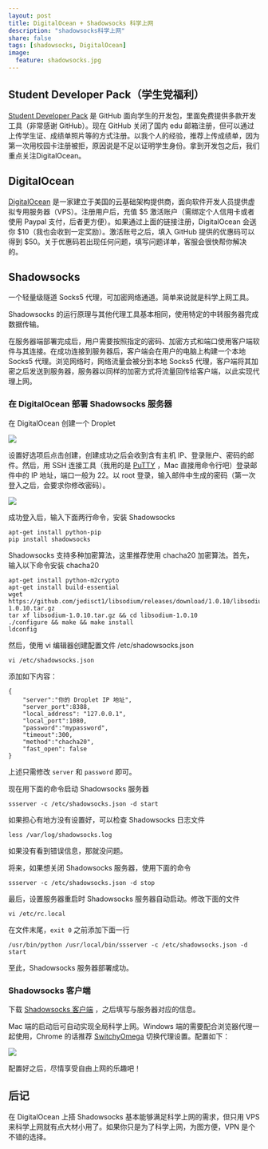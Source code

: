 ```yaml
---
layout: post
title: DigitalOcean + Shadowsocks 科学上网
description: "shadowsocks科学上网"
share: false
tags: [shadowsocks, DigitalOcean]
image:
  feature: shadowsocks.jpg
---
```

## Student Developer Pack（学生党福利）

<a href="https://education.github.com/pack" target="_blank">Student Developer Pack</a> 是 GitHub 面向学生的开发包，里面免费提供多款开发工具（非常感谢 GitHub）。现在 GitHub 关闭了国内 edu 邮箱注册，但可以通过上传学生证、成绩单照片等的方式注册。以我个人的经验，推荐上传成绩单，因为第一次用校园卡注册被拒，原因说是不足以证明学生身份。拿到开发包之后，我们重点关注DigitalOcean。

## DigitalOcean

<a href="https://m.do.co/c/5c58bae0ea11" target="_blank">DigitalOcean</a> 是一家建立于美国的云基础架构提供商，面向软件开发人员提供虚拟专用服务器（VPS）。注册用户后，充值 $5 激活账户（需绑定个人信用卡或者使用 Paypal 支付，后者更方便）。如果通过上面的链接注册，DigitalOcean 会送你 $10（我也会收到一定奖励）。激活账号之后，填入 GitHub 提供的优惠码可以得到 $50。关于优惠码若出现任何问题，填写问题详单，客服会很快帮你解决的。

## Shadowsocks
一个轻量级隧道 Socks5 代理，可加密网络通道。简单来说就是科学上网工具。

Shadowsocks 的运行原理与其他代理工具基本相同，使用特定的中转服务器完成数据传输。

在服务器端部署完成后，用户需要按照指定的密码、加密方式和端口使用客户端软件与其连接。在成功连接到服务器后，客户端会在用户的电脑上构建一个本地 Socks5 代理。浏览网络时，网络流量会被分到本地 Socks5 代理，客户端将其加密之后发送到服务器，服务器以同样的加密方式将流量回传给客户端，以此实现代理上网。

### 在 DigitalOcean 部署 Shadowsocks 服务器

在 DigitalOcean 创建一个 Droplet

![](http://i345.photobucket.com/albums/p392/daniel-hoo/ss-droplet_zpsnjuywmgy.png)

设置好选项后点击创建，创建成功之后会收到含有主机 IP、登录账户、密码的邮件。然后，用 SSH 连接工具（我用的是 <a href="http://www.putty.org/" target="_blank">PuTTY</a> ，Mac 直接用命令行吧）登录邮件中的 IP 地址，端口一般为 22。以 root 登录，输入邮件中生成的密码（第一次登入之后，会要求你修改密码）。

![](http://i345.photobucket.com/albums/p392/daniel-hoo/ss-putty_zpscv7p9hgp.png)

成功登入后，输入下面两行命令，安装 Shadowsocks

```
apt-get install python-pip
pip install shadowsocks
```

Shadowsocks 支持多种加密算法，这里推荐使用 chacha20 加密算法。首先，输入以下命令安装 chacha20

```
apt-get install python-m2crypto
apt-get install build-essential
wget https://github.com/jedisct1/libsodium/releases/download/1.0.10/libsodium-1.0.10.tar.gz
tar xf libsodium-1.0.10.tar.gz && cd libsodium-1.0.10
./configure && make && make install
ldconfig
```

然后，使用 vi 编辑器创建配置文件 /etc/shadowsocks.json

```
vi /etc/shadowsocks.json
```

添加如下内容：

```
{
    "server":"你的 Droplet IP 地址",
    "server_port":8388,
    "local_address": "127.0.0.1",
    "local_port":1080,
    "password":"mypassword",
    "timeout":300,
    "method":"chacha20",
    "fast_open": false
}
```

上述只需修改 `server` 和 `password` 即可。

现在用下面的命令启动 Shadowsocks 服务器

```
ssserver -c /etc/shadowsocks.json -d start
```

如果担心有地方没有设置好，可以检查 Shadowsocks 日志文件

```
less /var/log/shadowsocks.log
```

如果没有看到错误信息，那就没问题。

将来，如果想关闭 Shadowsocks 服务器，使用下面的命令

```
ssserver -c /etc/shadowsocks.json -d stop
```

最后，设置服务器重启时 Shadowsocks 服务器自动启动。修改下面的文件

```
vi /etc/rc.local
```

在文件末尾，`exit 0` 之前添加下面一行

```
/usr/bin/python /usr/local/bin/ssserver -c /etc/shadowsocks.json -d start
```

至此，Shadowsocks 服务器部署成功。 

### Shadowsocks 客户端

下载 <a href="https://github.com/shadowsocks/shadowsocks/wiki/Shadowsocks-%E4%BD%BF%E7%94%A8%E8%AF%B4%E6%98%8E" target="_blank">Shadowsocks 客户端</a> ，之后填写与服务器对应的信息。

Mac 端的启动后可自动实现全局科学上网。Windows 端的需要配合浏览器代理一起使用，Chrome 的话推荐 <a href="https://switchyomega.com/index.html" target="_blank">SwitchyOmega</a> 切换代理设置。配置如下：

![](http://i345.photobucket.com/albums/p392/daniel-hoo/ss-switchyomega_zpszdbh50be.png)

配置好之后，尽情享受自由上网的乐趣吧！

## 后记

在 DigitalOcean 上搭 Shadowsocks 基本能够满足科学上网的需求，但只用 VPS 来科学上网就有点大材小用了。如果你只是为了科学上网，为图方便，VPN 是个不错的选择。
